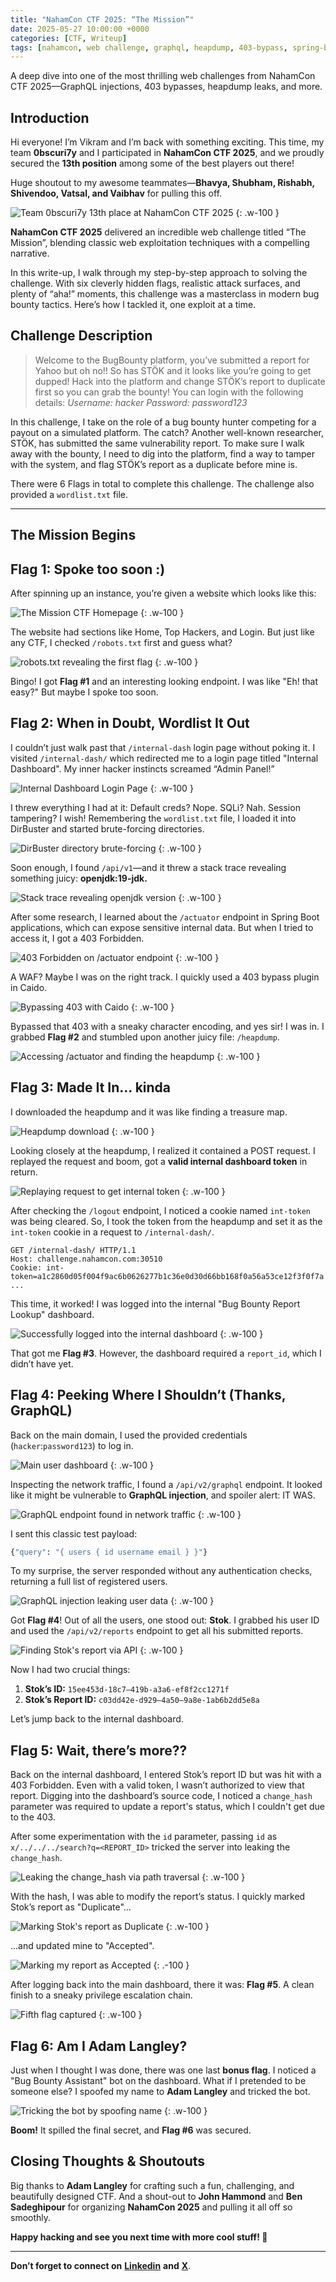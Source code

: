 ```yaml
---
title: "NahamCon CTF 2025: “The Mission”"
date: 2025-05-27 10:00:00 +0000
categories: [CTF, Writeup]
tags: [nahamcon, web challenge, graphql, heapdump, 403-bypass, spring-boot, ctf-writeup]
---
```


A deep dive into one of the most thrilling web challenges from NahamCon CTF 2025—GraphQL injections, 403 bypasses, heapdump leaks, and more.

## **Introduction**

Hi everyone! I’m Vikram and I’m back with something exciting. This time, my team **0bscuri7y** and I participated in **NahamCon CTF 2025**, and we proudly secured the **13th position** among some of the best players out there!

Huge shoutout to my awesome teammates—**Bhavya, Shubham, Rishabh, Shivendoo, Vatsal, and Vaibhav** for pulling this off.

![Team 0bscuri7y 13th place at NahamCon CTF 2025](https://cdn-images-1.medium.com/max/800/1*hwOyGTR4Gs-K9OoO_qh-Zw.png)
{: .w-100 }

**NahamCon CTF 2025** delivered an incredible web challenge titled “The Mission”, blending classic web exploitation techniques with a compelling narrative.

In this write-up, I walk through my step-by-step approach to solving the challenge. With six cleverly hidden flags, realistic attack surfaces, and plenty of “aha!” moments, this challenge was a masterclass in modern bug bounty tactics. Here’s how I tackled it, one exploit at a time.

## **Challenge Description**

> Welcome to the BugBounty platform, you’ve submitted a report for Yahoo but oh no!! So has STÖK and it looks like you’re going to get dupped!
> Hack into the platform and change STÖK’s report to duplicate first so you can grab the bounty!
> You can login with the following details:
> _Username: hacker_
> _Password: password123_

In this challenge, I take on the role of a bug bounty hunter competing for a payout on a simulated platform. The catch? Another well-known researcher, STÖK, has submitted the same vulnerability report. To make sure I walk away with the bounty, I need to dig into the platform, find a way to tamper with the system, and flag STÖK’s report as a duplicate before mine is.

There were 6 Flags in total to complete this challenge. The challenge also provided a `wordlist.txt` file.

---

## **The Mission Begins**

## **Flag 1: Spoke too soon :)**

After spinning up an instance, you’re given a website which looks like this:

![The Mission CTF Homepage](https://cdn-images-1.medium.com/max/800/0*B6q-nDPVfrpUpyNx)
{: .w-100 }

The website had sections like Home, Top Hackers, and Login. But just like any CTF, I checked `/robots.txt` first and guess what?

![robots.txt revealing the first flag](https://cdn-images-1.medium.com/max/800/0*vEl64yfYIn3LiaW1)
{: .w-100 }

Bingo! I got **Flag #1** and an interesting looking endpoint. I was like "Eh! that easy?" But maybe I spoke too soon.

## **Flag 2: When in Doubt, Wordlist It Out**

I couldn’t just walk past that `/internal-dash` login page without poking it. I visited `/internal-dash/` which redirected me to a login page titled "Internal Dashboard". My inner hacker instincts screamed “Admin Panel!”

![Internal Dashboard Login Page](https://cdn-images-1.medium.com/max/800/0*thzleca-dezYvY--)
{: .w-100 }

I threw everything I had at it: Default creds? Nope. SQLi? Nah. Session tampering? I wish! Remembering the `wordlist.txt` file, I loaded it into DirBuster and started brute-forcing directories.

![DirBuster directory brute-forcing](https://cdn-images-1.medium.com/max/800/0*DQReBfCsGMXpVopE)
{: .w-100 }

Soon enough, I found `/api/v1`—and it threw a stack trace revealing something juicy: **openjdk:19-jdk.**

![Stack trace revealing openjdk version](https://cdn-images-1.medium.com/max/800/0*1XNh9FsFN1HJhyuN)
{: .w-100 }

After some research, I learned about the `/actuator` endpoint in Spring Boot applications, which can expose sensitive internal data. But when I tried to access it, I got a 403 Forbidden.

![403 Forbidden on /actuator endpoint](https://cdn-images-1.medium.com/max/800/0*3w8RrhwH0uPB5gNJ)
{: .w-100 }

A WAF? Maybe I was on the right track. I quickly used a 403 bypass plugin in Caido.

![Bypassing 403 with Caido](https://cdn-images-1.medium.com/max/800/0*urN8G7uG8pi96U4I)
{: .w-100 }

Bypassed that 403 with a sneaky character encoding, and yes sir! I was in. I grabbed **Flag #2** and stumbled upon another juicy file: `/heapdump`.

![Accessing /actuator and finding the heapdump](https://cdn-images-1.medium.com/max/800/0*6Eu0LMCLvO5SVg9U)
{: .w-100 }

## **Flag 3: Made It In... kinda**

I downloaded the heapdump and it was like finding a treasure map.

![Heapdump download](https://cdn-images-1.medium.com/max/800/0*CV_XHy0F7fmGwaSY)
{: .w-100 }

Looking closely at the heapdump, I realized it contained a POST request. I replayed the request and boom, got a **valid internal dashboard token** in return.

![Replaying request to get internal token](https://cdn-images-1.medium.com/max/800/0*UgXhRRQC2-Y9phkT)
{: .w-100 }

After checking the `/logout` endpoint, I noticed a cookie named `int-token` was being cleared. So, I took the token from the heapdump and set it as the `int-token` cookie in a request to `/internal-dash/`.
```http
GET /internal-dash/ HTTP/1.1
Host: challenge.nahamcon.com:30510
Cookie: int-token=a1c2860d05f004f9ac6b0626277b1c36e0d30d66bb168f0a56a53ce12f3f0f7a
...
```
This time, it worked! I was logged into the internal "Bug Bounty Report Lookup" dashboard.

![Successfully logged into the internal dashboard](https://cdn-images-1.medium.com/max/800/0*HINkmsnckAGMbrqk)
{: .w-100 }

That got me **Flag #3**. However, the dashboard required a `report_id`, which I didn’t have yet.

## **Flag 4: Peeking Where I Shouldn’t (Thanks, GraphQL)**

Back on the main domain, I used the provided credentials (`hacker`:`password123`) to log in.

![Main user dashboard](https://cdn-images-1.medium.com/max/800/0*yRyhKb6Qv2wQK3F9)
{: .w-100 }

Inspecting the network traffic, I found a `/api/v2/graphql` endpoint. It looked like it might be vulnerable to **GraphQL injection**, and spoiler alert: IT WAS.

![GraphQL endpoint found in network traffic](https://cdn-images-1.medium.com/max/800/0*YOyXGR375DbMQT0P)
{: .w-100 }

I sent this classic test payload:
```graphql
{"query": "{ users { id username email } }"}
```
To my surprise, the server responded without any authentication checks, returning a full list of registered users.

![GraphQL injection leaking user data](https://cdn-images-1.medium.com/max/800/0*aDail-GW_PLzSZAS)
{: .w-100 }

Got **Flag #4**! Out of all the users, one stood out: **Stok**. I grabbed his user ID and used the `/api/v2/reports` endpoint to get all his submitted reports.

![Finding Stok's report via API](https://cdn-images-1.medium.com/max/800/0*OgI-SPVnHa1mAcaP)
{: .w-100 }

Now I had two crucial things:
1.  **Stok’s ID:** `15ee453d-18c7–419b-a3a6-ef8f2cc1271f`
2.  **Stok’s Report ID:** `c03dd42e-d929–4a50–9a8e-1ab6b2dd5e8a`

Let’s jump back to the internal dashboard.

## **Flag 5: Wait, there’s more??**

Back on the internal dashboard, I entered Stok’s report ID but was hit with a 403 Forbidden. Even with a valid token, I wasn’t authorized to view that report. Digging into the dashboard’s source code, I noticed a `change_hash` parameter was required to update a report's status, which I couldn't get due to the 403.

After some experimentation with the `id` parameter, passing `id` as `x/../../../search?q=<REPORT_ID>` tricked the server into leaking the `change_hash`.

![Leaking the change_hash via path traversal](https://cdn-images-1.medium.com/max/800/0*R5dDa6_Mu2TPNdrj)
{: .w-100 }

With the hash, I was able to modify the report’s status. I quickly marked Stok’s report as "Duplicate"...

![Marking Stok's report as Duplicate](https://cdn-images-1.medium.com/max/800/0*mUM1mLjEbETdbUO7)
{: .w-100 }

...and updated mine to "Accepted".

![Marking my report as Accepted](https://cdn-images-1.medium.com/max/800/0*rb0J9sv8bn1bfsKT)
{: .-100 }

After logging back into the main dashboard, there it was: **Flag #5**. A clean finish to a sneaky privilege escalation chain.

![Fifth flag captured](https://cdn-images-1.medium.com/max/800/0*0q8kR8l7BBj5YR22)
{: .w-100 }

## **Flag 6: Am I Adam Langley?**

Just when I thought I was done, there was one last **bonus flag**. I noticed a "Bug Bounty Assistant" bot on the dashboard. What if I pretended to be someone else? I spoofed my name to **Adam Langley** and tricked the bot.

![Tricking the bot by spoofing name](https://cdn-images-1.medium.com/max/800/0*2WkhT_GxxsjixbJ3)
{: .w-100 }

**Boom!** It spilled the final secret, and **Flag #6** was secured.

## **Closing Thoughts & Shoutouts**

Big thanks to **Adam Langley** for crafting such a fun, challenging, and beautifully designed CTF. And a shout-out to **John Hammond** and **Ben Sadeghipour** for organizing **NahamCon 2025** and pulling it all off so smoothly.

**Happy hacking and see you next time with more cool stuff! 🚀**

---
**Don’t forget to connect on** [**Linkedin**](https://in.linkedin.com/in/vikram-sharma-957513230) **and** [**X**](https://x.com/vikramhere200).